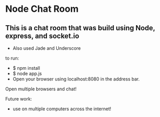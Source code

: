 # Node Chat Room

## This is a chat room that was build using Node, express, and socket.io

* Also used Jade and Underscore

to run:

* $ npm install
* $ node app.js
* Open your browser using localhost:8080  in the address bar.


Open multiple browsers and chat!

Future work:

* use on multiple computers across the internet!
